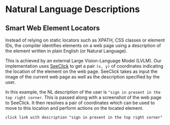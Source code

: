 # Natural Language Descriptions

## Smart Web Element Locators

Instead of relying on static locators such as XPATH, CSS classes or element IDs, the compiler identifies elements on a web page using a description of the element written in plain English (or Natural Language).

This is achieved by an external Large Vision-Language Model (LVLM). 
Our implementation uses [SeeClick](https://github.com/njucckevin/SeeClick) to get a pair `(x, y)` of coordinates indicating the location of the element on the web page.
SeeClick takes as input the image of the current web page as well as the description specified by the user.

In this example, the NL description of the user is `"sign in present in the top right corner`.
This is passed along with a screenshot of the web page to SeeClick. It then resolves a pair of coordinates which can be used to move to this location and perform actions on the located element.

```
click link with description "sign in present in the top right corner"
```